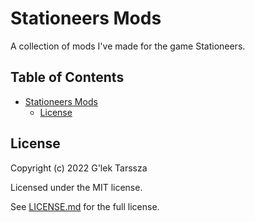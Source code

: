 # Stationeers Mods #

A collection of mods I've made for the game Stationeers.

<!-- omit in toc -->
## Table of Contents ##

* [Stationeers Mods](#stationeers-mods)
    * [License](#license)

## License ##

Copyright (c) 2022 G'lek Tarssza

Licensed under the MIT license.

See [LICENSE.md](LICENSE.md) for the full license.
